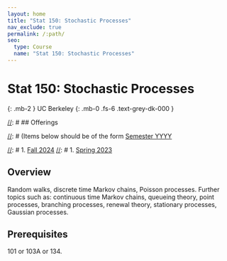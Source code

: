 ```yaml
---
layout: home
title: "Stat 150: Stochastic Processes"
nav_exclude: true
permalink: /:path/
seo:
  type: Course
  name: "Stat 150: Stochastic Processes"
---
```


# Stat 150: Stochastic Processes
{: .mb-2 }
UC Berkeley
{: .mb-0 .fs-6 .text-grey-dk-000 }


[//]: # ## Offerings

[//]: # (Items below should be of the form [Semester YYYY](semester-year)

[//]: # (Notably the paths should not have leading slashes in real sites.)

[//]: # 1. [Fall 2024](/fall-2024)
[//]: # 1. [Spring 2023](/spring-2023)

## Overview

Random walks, discrete time Markov chains, Poisson processes. Further topics such as: continuous time Markov chains, queueing theory, point processes, branching processes, renewal theory, stationary processes, Gaussian processes. 

## Prerequisites

101 or 103A or 134. 
